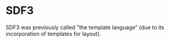# SDF3

SDF3 was previously called "the template language" (due to its incorporation of templates for layout).

